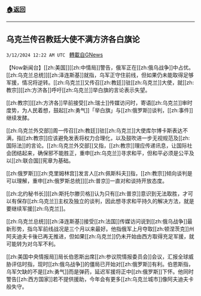 ###  [:house:返回](README.md)
---


## 乌克兰传召教廷大使不满方济各白旗论
`3/12/2024 12:22 AM UTC ` [轉載自GNews](https://gnews.org/articles/2385665)

【Now新闻台】[[zh:美国]][[zh:中情局]]警告，俄军正在[[zh:俄乌战争]]中占优。[[zh:乌克兰总统]][[zh:泽连斯基]]就指，乌军正守住前线，但如果仍未能取得足够军援，情况将逆转。[[zh:乌克兰]]又传召[[zh:教廷]]驻[[zh:乌克兰]]大使，就[[zh:教宗]][[zh:方济各]]呼吁[[zh:乌克兰]]举白旗的言论表示失望。

[[zh:教宗]][[zh:方济各]]早前接受[[zh:瑞士]]传媒访问时，寄语[[zh:乌克兰]]审时度势，为人民着想，鼓起[[zh:勇气]]「举白旗」与[[zh:俄罗斯]]谈判，[[zh:事件]]继续发酵。

[[zh:乌克兰外交部]]周一传召[[zh:教廷]]驻[[zh:乌克兰]]大使库尔博卡斯表达不满，指[[zh:教宗]]应该避免发表将权力合理化，以及鼓吹进一步无视规范及[[zh:国际法]]的言论。[[zh:乌克兰外交部]]又指，[[zh:教宗]]理应传递讯息，让国际社会团结起来，确保邪不能胜正，重申[[zh:乌克兰]]寻求和平，但和平必须是公平及以[[zh:联合国]]宪章为基础。

[[zh:俄罗斯]][[zh:克里姆林宫]]发言人[[zh:佩斯科夫]]指，[[zh:教宗]]倾向谈判是可以理解，重申[[zh:俄罗斯总统]][[zh:普京]]一直对和谈持开放态度。

[[zh:北约秘书长]][[zh:斯托尔滕贝格]]认为只有[[zh:普京]]意识到无法取胜，才可以有保存[[zh:乌克兰]]主权及独立的谈判，因此想寻求和平持久的解决方法，就是要继续军援[[zh:乌克兰]]。

[[zh:乌克兰总统]][[zh:泽连斯基]]接受[[zh:法国]]传媒访问说到[[zh:俄乌战争]]最新形势，指乌军前线战况是三个月以来最好。他指俄军上月夺取[[zh:顿涅茨克]]州阿夫迪夫卡後已再无推进，但如果[[zh:乌克兰]]仍未开始由西方取得充足军援，就可能转为对乌军不利。

[[zh:美国中央情报局]]局长伯恩斯出席[[zh:参议院情报委员会]]会议，汇报全球威胁评估时指，现时[[zh:俄乌战争]]的僵局已开始对[[zh:俄罗斯]]有利。伯恩斯指，乌军欠缺的不是[[zh:勇气]]而是弹药，延迟军援将正中[[zh:俄罗斯]]下怀。他同时警告[[zh:西方国家]]若不提供援助，今年会有更多[[zh:乌克兰城市]]像阿夫迪夫卡般失守。
